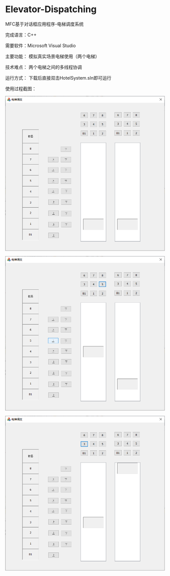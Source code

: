 # Elevator-Dispatching
MFC基于对话框应用程序-电梯调度系统

完成语言：C++

需要软件：Microsoft Visual Studio

主要功能：
模拟真实场景电梯使用（两个电梯）

技术难点：
两个电梯之间的多线程协调

运行方式：
下载后直接双击HotelSystem.sln即可运行

使用过程截图：

![Inage text](https://github.com/RunBoo/Elevator-Dispatching/blob/master/img/20200704145921.png)

![Inage text](https://github.com/RunBoo/Elevator-Dispatching/blob/master/img/20200704145938.png)

![Inage text](https://github.com/RunBoo/Elevator-Dispatching/blob/master/img/20200704150012.png)

